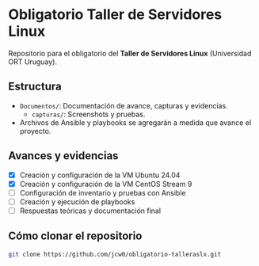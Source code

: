 # Obligatorio Taller de Servidores Linux

Repositorio para el obligatorio del **Taller de Servidores Linux** (Universidad ORT Uruguay).

## Estructura

- `Documentos/`: Documentación de avance, capturas y evidencias.
    - `capturas/`: Screenshots y pruebas.
- Archivos de Ansible y playbooks se agregarán a medida que avance el proyecto.

## Avances y evidencias

- [x] Creación y configuración de la VM Ubuntu 24.04
- [x] Creación y configuración de la VM CentOS Stream 9
- [ ] Configuración de inventario y pruebas con Ansible
- [ ] Creación y ejecución de playbooks
- [ ] Respuestas teóricas y documentación final

## Cómo clonar el repositorio

```bash
git clone https://github.com/jcw0/obligatorio-talleraslx.git
